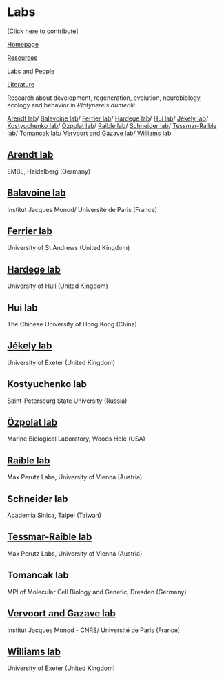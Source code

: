 # Labs

[[Click here to contribute]](https://github.com/platynereis/platynereis.github.io/issues/new)

[Homepage](index.md)

[Resources](resources.md)

Labs and [People](people.md)

[Literature](literature.md)



Research about development, regeneration, evolution, neurobiology, ecology and behavior in *Platynereis dumerilii*.

[Arendt lab](#arendt-lab)/ [Balavoine lab](#balavoine-lab)/ [Ferrier lab](#ferrier-lab)/ [Hardege lab](#hardege-lab)/ [Hui lab](#hui-lab)/ [Jékely lab](#jékely-lab)/ [Kostyuchenko lab](#kostyuchenko-lab)/ [Özpolat lab](#özpolat-lab)/ [Raible lab](#raible-lab)/ [Schneider lab](#schneider-lab)/ [Tessmar-Raible lab](#tessmar-raible-lab)/ [Tomancak lab](#tomancak-lab)/ [Vervoort and Gazave lab](#vervoort-and-gazave-lab)/ [Williams lab](#williams-lab)


## [Arendt lab](https://www.embl.de/research/units/dev_biology/arendt/)
EMBL, Heidelberg (Germany)


## [Balavoine lab](https://www.ijm.fr/en/103/research-groups/metazoaires.htm)
Institut Jacques Monod/ Université de Paris (France)


## [Ferrier lab](https://risweb.st-andrews.ac.uk/portal/en/persons/david-ellard-keith-ferrier(9d113045-bca1-49ef-8315-05b2d8425d14).html)
University of St Andrews (United Kingdom)


## [Hardege lab](https://www.hull.ac.uk/staff-directory/jorg-hardege)
University of Hull (United Kingdom)


## Hui lab
The Chinese University of Hong Kong (China)


## [Jékely lab](https://biosciences.exeter.ac.uk/staff/profile/index.php?web_id=Gaspar_Jekely)
University of Exeter (United Kingdom)


## Kostyuchenko lab
Saint-Petersburg State University (Russia)


## [Özpolat lab](https://www.mbl.edu/bell/current-faculty/duygu-ozpolat/)
Marine Biological Laboratory, Woods Hole (USA)


## [Raible lab](https://www.maxperutzlabs.ac.at/research/research-groups/raible)
Max Perutz Labs, University of Vienna (Austria)


## Schneider lab
Academia Sinica, Taipei (Taiwan)


## [Tessmar-Raible lab](https://www.maxperutzlabs.ac.at/research/research-groups/tessmar)
Max Perutz Labs, University of Vienna (Austria)


## Tomancak lab
MPI of Molecular Cell Biology and Genetic, Dresden (Germany)


## [Vervoort and Gazave lab](https://www.ijm.fr/en/895/research-groups/stem-cells-development-and-evolution.htm)
Institut Jacques Monod - CNRS/ Université de Paris (France)


## [Williams lab](https://biosciences.exeter.ac.uk/staff/profile/index.php?web_id=Elizabeth_Williams)
University of Exeter (United Kingdom)

